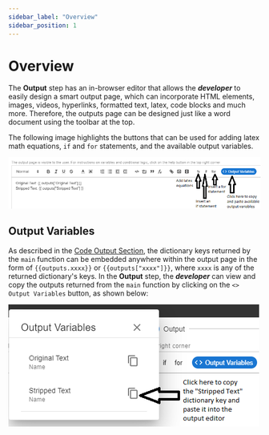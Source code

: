```yaml
---
sidebar_label: "Overview"
sidebar_position: 1
---
```


# Overview

The **Output** step has an in-browser editor that allows the _**developer**_ to easily design a smart output page, which can incorporate HTML elements, images, videos, hyperlinks, formatted text, latex, code blocks and much more. Therefore, the outputs page can be designed just like a word document using the toolbar at the top.

The following image highlights the buttons that can be used for adding latex math equations, `if` and `for` statements, and the available output variables.

<div style={{textAlign: 'center'}}>

![img alt](/docs/output/output_editor.png)

</div>

## Output Variables

As described in the [Code Output Section](../code/output#overview), the dictionary keys returned by the `main` function can be embedded anywhere within the output page in the form of `{{outputs.xxxx}}` or `{{outputs["xxxx"]}}`, where `xxxx` is any of the returned dictionary's keys. In the **Output** step, the _**developer**_ can view and copy the outputs returned from the `main` function by clicking on the `<> Output Variables` button, as shown below:

<div style={{textAlign: 'center'}}>

![img alt](/docs/output/output_variables.png)

</div>
